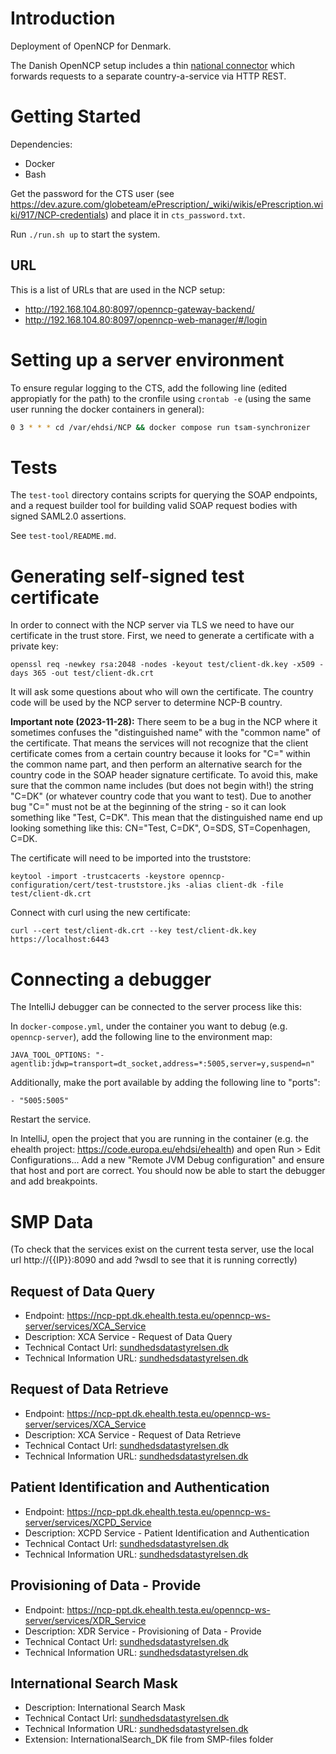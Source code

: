 # Introduction

Deployment of OpenNCP for Denmark.

The Danish OpenNCP setup includes a thin [national connector](./openncp-national-connector) which forwards requests to a separate country-a-service via HTTP REST.

# Getting Started

Dependencies:
 - Docker
 - Bash

Get the password for the CTS user (see https://dev.azure.com/globeteam/ePrescription/_wiki/wikis/ePrescription.wiki/917/NCP-credentials)
and place it in `cts_password.txt`.

Run `./run.sh up` to start the system.

## URL
This is a list of URLs that are used in the NCP setup:
- http://192.168.104.80:8097/openncp-gateway-backend/
- http://192.168.104.80:8097/openncp-web-manager/#/login

# Setting up a server environment
To ensure regular logging to the CTS, add the following line (edited appropiatly for the path) to the cronfile using `crontab -e` (using the same user running the docker containers in general):
```bash
0 3 * * * cd /var/ehdsi/NCP && docker compose run tsam-synchronizer
```

# Tests

The `test-tool` directory contains scripts for querying the SOAP endpoints, and a request builder tool for building valid SOAP request bodies with signed SAML2.0 assertions.

See `test-tool/README.md`.

# Generating self-signed test certificate

In order to connect with the NCP server via TLS we need to have our certificate in the trust store.
First, we need to generate a certificate with a private key:

    openssl req -newkey rsa:2048 -nodes -keyout test/client-dk.key -x509 -days 365 -out test/client-dk.crt

It will ask some questions about who will own the certificate.
The country code will be used by the NCP server to determine NCP-B country.

**Important note (2023-11-28):** There seem to be a bug in the NCP where it sometimes confuses the "distinguished name" with the "common name" of the certificate.
That means the services will not recognize that the client certificate comes from a certain country because it looks for "C=" within the common name part, and then perform an alternative search for the country code in the SOAP header signature certificate.
To avoid this, make sure that the common name includes (but does not begin with!) the string "C=DK" (or whatever country code that you want to test).
Due to another bug "C=" must not be at the beginning of the string - so it can look something like "Test, C=DK".
This mean that the distinguished name end up looking something like this: CN="Test, C=DK", O=SDS, ST=Copenhagen, C=DK.


The certificate will need to be imported into the truststore:

    keytool -import -trustcacerts -keystore openncp-configuration/cert/test-truststore.jks -alias client-dk -file test/client-dk.crt

Connect with curl using the new certificate:

    curl --cert test/client-dk.crt --key test/client-dk.key https://localhost:6443

# Connecting a debugger

The IntelliJ debugger can be connected to the server process like this:

In `docker-compose.yml`, under the container you want to debug (e.g. `openncp-server`), add the following line to the environment map:

    JAVA_TOOL_OPTIONS: "-agentlib:jdwp=transport=dt_socket,address=*:5005,server=y,suspend=n"

Additionally, make the port available by adding the following line to "ports":

    - "5005:5005"


Restart the service.

In IntelliJ, open the project that you are running in the container (e.g. the ehealth project: https://code.europa.eu/ehdsi/ehealth) and open Run > Edit Configurations...
Add a new "Remote JVM Debug configuration" and ensure that host and port are correct.
You should now be able to start the debugger and add breakpoints.


# SMP Data
(To check that the services exist on the current testa server, use the local url http://{{IP}}:8090 and add ?wsdl to see that it is running correctly)
## Request of Data Query
- Endpoint: https://ncp-ppt.dk.ehealth.testa.eu/openncp-ws-server/services/XCA_Service
- Description: XCA Service - Request of Data Query
- Technical Contact Url: [sundhedsdatastyrelsen.dk](https://sundhedsdatastyrelsen.dk)
- Technical Information URL: [sundhedsdatastyrelsen.dk](https://sundhedsdatastyrelsen.dk)

## Request of Data Retrieve
- Endpoint: https://ncp-ppt.dk.ehealth.testa.eu/openncp-ws-server/services/XCA_Service
- Description: XCA Service - Request of Data Retrieve
- Technical Contact Url: [sundhedsdatastyrelsen.dk](https://sundhedsdatastyrelsen.dk)
- Technical Information URL: [sundhedsdatastyrelsen.dk](https://sundhedsdatastyrelsen.dk)

## Patient Identification and Authentication
- Endpoint: https://ncp-ppt.dk.ehealth.testa.eu/openncp-ws-server/services/XCPD_Service
- Description: XCPD Service - Patient Identification and Authentication
- Technical Contact Url: [sundhedsdatastyrelsen.dk](https://sundhedsdatastyrelsen.dk)
- Technical Information URL: [sundhedsdatastyrelsen.dk](https://sundhedsdatastyrelsen.dk)

## Provisioning of Data - Provide
- Endpoint: https://ncp-ppt.dk.ehealth.testa.eu/openncp-ws-server/services/XDR_Service
- Description: XDR Service - Provisioning of Data - Provide
- Technical Contact Url: [sundhedsdatastyrelsen.dk](https://sundhedsdatastyrelsen.dk)
- Technical Information URL: [sundhedsdatastyrelsen.dk](https://sundhedsdatastyrelsen.dk)

## International Search Mask
- Description: International Search Mask
- Technical Contact Url: [sundhedsdatastyrelsen.dk](https://sundhedsdatastyrelsen.dk)
- Technical Information URL: [sundhedsdatastyrelsen.dk](https://sundhedsdatastyrelsen.dk)
- Extension: InternationalSearch_DK file from SMP-files folder


